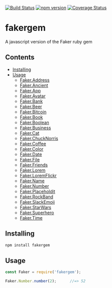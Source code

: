 [![Build Status](https://travis-ci.org/mrstebo/fakergem.svg?branch=master)](https://travis-ci.org/mrstebo/fakergem)
[![npm version](https://badge.fury.io/js/fakergem.svg)](https://badge.fury.io/js/fakergem)
[![Coverage Status](https://coveralls.io/repos/github/mrstebo/fakergem/badge.svg?branch=master)](https://coveralls.io/github/mrstebo/fakergem?branch=master)

# fakergem
A javascript version of the Faker ruby gem

Contents
--------

- [Installing](#installing)
- [Usage](#usage)
  - [Faker.Address](doc/address.md)
  - [Faker.Ancient](doc/ancient.md)
  - [Faker.App](doc/app.md)
  - [Faker.Avatar](doc/avatar.md)
  - [Faker.Bank](doc/bank.md)
  - [Faker.Beer](doc/beer.md)
  - [Faker.Bitcoin](doc/bitcoin.md)
  - [Faker.Book](doc/book.md)
  - [Faker.Boolean](doc/boolean.md)
  - [Faker.Business](doc/business.md)
  - [Faker.Cat](doc/cat.md)
  - [Faker.ChuckNorris](doc/chuck_norris.md)
  - [Faker.Coffee](doc/coffee.md)
  - [Faker.Color](doc/color.md)
  - [Faker.Date](doc/date.md)
  - [Faker.File](doc/file.md)
  - [Faker.Friends](doc/friends.md)
  - [Faker.Lorem](doc/lorem.md)
  - [Faker.LoremFlickr](doc/lorem_flickr.md)
  - [Faker.Name](doc/name.md)
  - [Faker.Number](doc/number.md)
  - [Faker.Placeholdit](doc/placeholdit.md)
  - [Faker.RockBand](doc/rock_band.md)
  - [Faker.SlackEmoji](doc/slack_emoji.md)
  - [Faker.StarWars](doc/star_wars.md)
  - [Faker.Superhero](doc/superhero.md)
  - [Faker.Time](doc/time.md)

## Installing

```bash
npm install fakergem
```

## Usage

```js
const Faker = require('fakergem');

Faker.Number.number(2);      //=> 52
```
